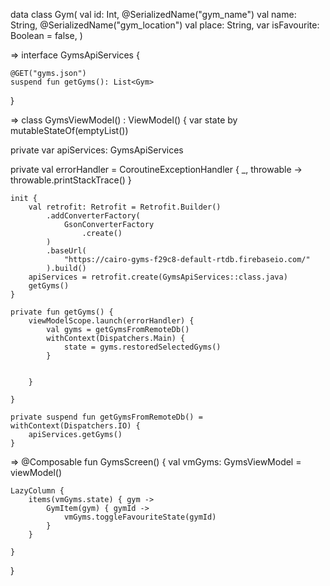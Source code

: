 

data class Gym(
val id: Int,
@SerializedName("gym_name")
val name: String,
@SerializedName("gym_location")
val place: String,
var isFavourite: Boolean = false,
)

=>
interface GymsApiServices {

    @GET("gyms.json")
    suspend fun getGyms(): List<Gym>
}


=>
class GymsViewModel() : ViewModel() {
var state by mutableStateOf(emptyList<Gym>())

private var apiServices: GymsApiServices

private val errorHandler =
CoroutineExceptionHandler { _, throwable -> throwable.printStackTrace() }

    init {
        val retrofit: Retrofit = Retrofit.Builder()
            .addConverterFactory(
                GsonConverterFactory
                    .create()
            )
            .baseUrl(
                "https://cairo-gyms-f29c8-default-rtdb.firebaseio.com/"
            ).build()
        apiServices = retrofit.create(GymsApiServices::class.java)
        getGyms()
    }

    private fun getGyms() {
        viewModelScope.launch(errorHandler) {
            val gyms = getGymsFromRemoteDb()
            withContext(Dispatchers.Main) {
                state = gyms.restoredSelectedGyms()
            }


        }

    }

    private suspend fun getGymsFromRemoteDb() = withContext(Dispatchers.IO) {
        apiServices.getGyms()
    }


=>
@Composable
fun GymsScreen() {
val vmGyms: GymsViewModel = viewModel()

    LazyColumn {
        items(vmGyms.state) { gym ->
            GymItem(gym) { gymId ->
                vmGyms.toggleFavouriteState(gymId)
            }
        }

    }
}

